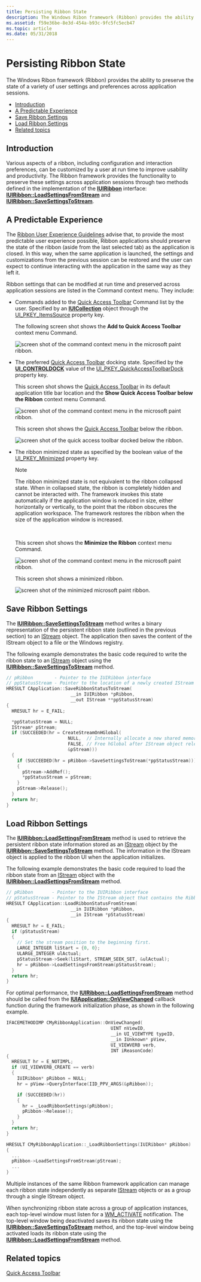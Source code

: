 ```yaml
---
title: Persisting Ribbon State
description: The Windows Ribon framework (Ribbon) provides the ability to preserve the state of a variety of user settings and preferences across application sessions.
ms.assetid: f59e36be-8e3d-454a-b93c-9fc5fc5ecb47
ms.topic: article
ms.date: 05/31/2018
---
```


# Persisting Ribbon State

The Windows Ribon framework (Ribbon) provides the ability to preserve the state of a variety of user settings and preferences across application sessions.

-   [Introduction](#introduction)
-   [A Predictable Experience](#a-predictable-experience)
-   [Save Ribbon Settings](#save-ribbon-settings)
-   [Load Ribbon Settings](#load-ribbon-settings)
-   [Related topics](#related-topics)

## Introduction

Various aspects of a ribbon, including configuration and interaction preferences, can be customized by a user at run time to improve usability and productivity. The Ribbon framework provides the functionality to preserve these settings across application sessions through two methods defined in the implementation of the [**IUIRibbon**](https://docs.microsoft.com/windows/desktop/api/uiribbon/nn-uiribbon-iuiribbon) interface: [**IUIRibbon::LoadSettingsFromStream**](https://docs.microsoft.com/windows/desktop/api/uiribbon/nf-uiribbon-iuiribbon-loadsettingsfromstream) and [**IUIRibbon::SaveSettingsToStream**](https://docs.microsoft.com/windows/desktop/api/uiribbon/nf-uiribbon-iuiribbon-savesettingstostream).

## A Predictable Experience

The [Ribbon User Experience Guidelines](https://msdn.microsoft.com/library/cc872782.aspx) advise that, to provide the most predictable user experience possible, Ribbon applications should preserve the state of the ribbon (aside from the last selected tab) as the application is closed. In this way, when the same application is launched, the settings and customizations from the previous session can be restored and the user can expect to continue interacting with the application in the same way as they left it.

Ribbon settings that can be modified at run time and preserved across application sessions are listed in the Command context menu. They include:

-   Commands added to the [Quick Access Toolbar](windowsribbon-controls-quickaccesstoolbar.md) Command list by the user. Specified by an [**IUICollection**](https://docs.microsoft.com/windows/desktop/api/uiribbon/nn-uiribbon-iuicollection) object through the [UI\_PKEY\_ItemsSource](windowsribbon-reference-properties-uipkey-itemssource.md) property key.

    The following screen shot shows the **Add to Quick Access Toolbar** context menu Command.

    ![screen shot of the command context menu in the microsoft paint ribbon.](images/controls/qat-contextmenu-add.png)

-   The preferred [Quick Access Toolbar](windowsribbon-controls-quickaccesstoolbar.md) docking state. Specified by the [**UI\_CONTROLDOCK**](https://docs.microsoft.com/windows/desktop/api/uiribbon/ne-uiribbon-ui_controldock) value of the [UI\_PKEY\_QuickAccessToolbarDock](windowsribbon-reference-properties-uipkey-quickaccesstoolbardock.md) property key.

    This screen shot shows the [Quick Access Toolbar](windowsribbon-controls-quickaccesstoolbar.md) in its default application title bar location and the **Show Quick Access Toolbar below the Ribbon** context menu Command.

    ![screen shot of the command context menu in the microsoft paint ribbon.](images/controls/qat-contextmenu-add.png)

    This screen shot shows the [Quick Access Toolbar](windowsribbon-controls-quickaccesstoolbar.md) below the ribbon.

    ![screen shot of the quick access toolbar docked below the ribbon.](images/controls/qat-dockbottom.png)

-   The ribbon minimized state as specified by the boolean value of the [UI\_PKEY\_Minimized](windowsribbon-reference-properties-uipkey-minimized.md) property key.

    > [!Note]  
    > The ribbon minimized state is not equivalent to the ribbon collapsed state. When in collapsed state, the ribbon is completely hidden and cannot be interacted with. The framework invokes this state automatically if the application window is reduced in size, either horizontally or vertically, to the point that the ribbon obscures the application workspace. The framework restores the ribbon when the size of the application window is increased.

     

    This screen shot shows the **Minimize the Ribbon** context menu Command.

    ![screen shot of the command context menu in the microsoft paint ribbon.](images/controls/qat-contextmenu-add.png)

    This screen shot shows a minimized ribbon.

    ![screen shot of the minimized microsoft paint ribbon.](images/properties/ui-pkey-minimized.png)

## Save Ribbon Settings

The [**IUIRibbon::SaveSettingsToStream**](https://docs.microsoft.com/windows/desktop/api/uiribbon/nf-uiribbon-iuiribbon-savesettingstostream) method writes a binary representation of the persistent ribbon state (outlined in the previous section) to an [IStream](https://msdn.microsoft.com/library/Aa380034(VS.85).aspx) object. The application then saves the content of the IStream object to a file or the Windows registry.

The following example demonstrates the basic code required to write the ribbon state to an [IStream](https://msdn.microsoft.com/library/Aa380034(VS.85).aspx) object using the [**IUIRibbon::SaveSettingsToStream**](https://docs.microsoft.com/windows/desktop/api/uiribbon/nf-uiribbon-iuiribbon-savesettingstostream) method.


```C++
// pRibbon        - Pointer to the IUIRibbon interface
// ppStatusStream - Pointer to the location of a newly created IStream object
HRESULT CApplication::SaveRibbonStatusToStream(
                        __in IUIRibbon *pRibbon, 
                        __out IStream **ppStatusStream)
{
  HRESULT hr = E_FAIL; 

  *ppStatusStream = NULL;
  IStream* pStream;
  if (SUCCEEDED(hr = CreateStreamOnHGlobal(
                       NULL,  // Internally allocate a new shared memory.
                       FALSE, // Free hGlobal after IStream object released.
                       &pStream)))
  {
    if (SUCCEEDED(hr = pRibbon->SaveSettingsToStream(*ppStatusStream)))
    {                  
      pStream->AddRef();
      *ppStatusStream = pStream;
    }
    pStream->Release();
  }
  return hr;
}
```



## Load Ribbon Settings

The [**IUIRibbon::LoadSettingsFromStream**](https://docs.microsoft.com/windows/desktop/api/uiribbon/nf-uiribbon-iuiribbon-loadsettingsfromstream) method is used to retrieve the persistent ribbon state information stored as an [IStream](https://msdn.microsoft.com/library/Aa380034(VS.85).aspx) object by the [**IUIRibbon::SaveSettingsToStream**](https://docs.microsoft.com/windows/desktop/api/uiribbon/nf-uiribbon-iuiribbon-savesettingstostream) method. The information in the IStream object is applied to the ribbon UI when the application initializes.

The following example demonstrates the basic code required to load the ribbon state from an [IStream](https://msdn.microsoft.com/library/Aa380034(VS.85).aspx) object with the [**IUIRibbon::LoadSettingsFromStream**](https://docs.microsoft.com/windows/desktop/api/uiribbon/nf-uiribbon-iuiribbon-loadsettingsfromstream) method.


```C++
// pRibbon       - Pointer to the IUIRibbon interface
// pStatusStream - Pointer to the IStream object that contains the Ribbon state information
HRESULT CApplication::LoadRibbonStatusFromStream(
                        __in IUIRibbon *pRibbon, 
                        __in IStream *pStatusStream)
{     
  HRESULT hr = E_FAIL;
  if (pStatusStream)
  {
    // Set the stream position to the beginning first.
    LARGE_INTEGER liStart = {0, 0};
    ULARGE_INTEGER ulActual;
    pStatusStream->Seek(liStart, STREAM_SEEK_SET, &ulActual);
    hr = pRibbon->LoadSettingsFromStream(pStatusStream);
  }
  return hr;
}
```



For optimal performance, the [**IUIRibbon::LoadSettingsFromStream**](https://docs.microsoft.com/windows/desktop/api/uiribbon/nf-uiribbon-iuiribbon-loadsettingsfromstream) method should be called from the [**IUIApplication::OnViewChanged**](https://docs.microsoft.com/windows/desktop/api/uiribbon/nf-uiribbon-iuiapplication-onviewchanged) callback function during the framework initialization phase, as shown in the following example.


```C++
IFACEMETHODIMP CMyRibbonApplication::OnViewChanged(
                                       UINT nViewID, 
                                       __in UI_VIEWTYPE typeID, 
                                       __in IUnknown* pView, 
                                       UI_VIEWVERB verb, 
                                       INT iReasonCode)
{
  HRESULT hr = E_NOTIMPL;
  if (UI_VIEWVERB_CREATE == verb)
  {
    IUIRibbon* pRibbon = NULL;
    hr = pView->QueryInterface(IID_PPV_ARGS(&pRibbon));

    if (SUCCEEDED(hr))
    {
      hr = _LoadRibbonSettings(pRibbon);
      pRibbon->Release();
    }
  }
  return hr;
}

HRESULT CMyRibbonApplication::_LoadRibbonSettings(IUIRibbon* pRibbon)
{
  ...
  pRibbon->LoadSettingsFromStream(pStream);
  ...
}
```



Multiple instances of the same Ribbon framework application can manage each ribbon state independently as separate [IStream](https://msdn.microsoft.com/library/Aa380034(VS.85).aspx) objects or as a group through a single IStream object.

When synchronizing ribbon state across a group of application instances, each top-level window must listen for a [WM\_ACTIVATE](https://msdn.microsoft.com/library/ms646274(VS.85).aspx) notification. The top-level window being deactivated saves its ribbon state using the [**IUIRibbon::SaveSettingsToStream**](https://docs.microsoft.com/windows/desktop/api/uiribbon/nf-uiribbon-iuiribbon-savesettingstostream) method, and the top-level window being activated loads its ribbon state using the [**IUIRibbon::LoadSettingsFromStream**](https://docs.microsoft.com/windows/desktop/api/uiribbon/nf-uiribbon-iuiribbon-loadsettingsfromstream) method.

## Related topics

<dl> <dt>

[Quick Access Toolbar](windowsribbon-controls-quickaccesstoolbar.md)
</dt> </dl>

 

 




